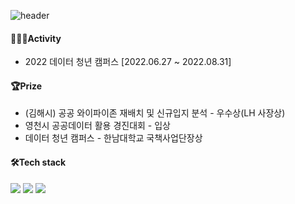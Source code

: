 ![header](https://capsule-render.vercel.app/api?type=waving&color=auto&height=300&section=header&text=jihye%20render&fontSize=90&animation=fadeIn&fontAlignY=38&desc=Decorate%20GitHub%20Profile%20or%20any%20Repo%20like%20me!&descAlignY=51&descAlign=62)



<!--
**jihyeyun01/Yunjihye** is a ✨ _special_ ✨ repository because its `README.md` (this file) appears on your GitHub profile.

Here are some ideas to get you started:

- 🔭 I’m currently working on ...
- 🌱 I’m currently learning ...
- 👯 I’m looking to collaborate on ...
- 🤔 I’m looking for help with ...
- 💬 Ask me about ...
- 📫 How to reach me: ...
- 😄 Pronouns: ...
- ⚡ Fun fact: ...
-->

#### 👩🏻‍💻Activity
- 2022 데이터 청년 캠퍼스 [2022.06.27 ~ 2022.08.31]

#### 🏆Prize
- (김해시) 공공 와이파이존 재배치 및 신규입지 분석 - 우수상(LH 사장상)
- 영천시 공공데이터 활용 경진대회 - 입상
- 데이터 청년 캠퍼스 - 한남대학교 국책사업단장상


#### 🛠️Tech stack
<img src="https://img.shields.io/badge/Python-3776AB?style=flat-square&logo=Python&logoColor=white"/> <img src="https://img.shields.io/badge/Rstudio-75AADB?style=flat-square&logo=rstudio&logoColor=white"/> <img src="https://img.shields.io/badge/MySQL-4479A1?style=flat-square&logo=MySQL&logoColor=white"/> 
